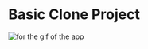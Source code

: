 #  Basic Clone Project

![for the gif of the app](![Gif](https://media.giphy.com/media/OYfWbPuBrLLd1scJLM/giphy-downsized-large.gif))
